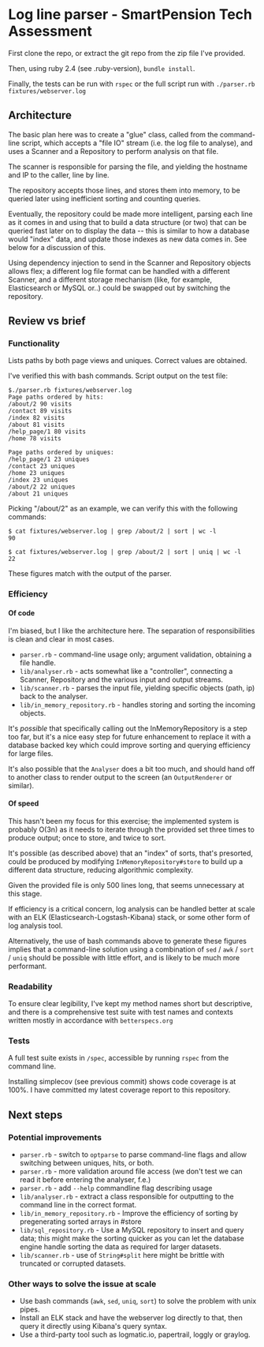 # Log line parser - SmartPension Tech Assessment

First clone the repo, or extract the git repo from the zip file I've provided.

Then, using ruby 2.4 (see .ruby-version), `bundle install`.

Finally, the tests can be run with `rspec` or the full script run with
`./parser.rb fixtures/webserver.log`

## Architecture

The basic plan here was to create a "glue" class, called from the command-line
script, which accepts a "file IO" stream (i.e. the log file to analyse), and
uses a Scanner and a Repository to perform analysis on that file.

The scanner is responsible for parsing the file, and yielding the hostname and
IP to the caller, line by line.

The repository accepts those lines, and stores them into memory, to be queried
later using inefficient sorting and counting queries.

Eventually, the repository could be made more intelligent, parsing each line as
it comes in and using that to build a data structure (or two) that can be
queried fast later on to display the data -- this is similar to how a database
would "index" data, and update those indexes as new data comes in. See below
for a discussion of this.

Using dependency injection to send in the Scanner and Repository objects allows
flex; a different log file format can be handled with a different Scanner, and
a different storage mechanism (like, for example, Elasticsearch or MySQL or..)
could be swapped out by switching the repository.

## Review vs brief

### Functionality

Lists paths by both page views and uniques. Correct values are obtained.

I've verified this with bash commands. Script output on the test file:

```
$./parser.rb fixtures/webserver.log
Page paths ordered by hits:
/about/2 90 visits
/contact 89 visits
/index 82 visits
/about 81 visits
/help_page/1 80 visits
/home 78 visits

Page paths ordered by uniques:
/help_page/1 23 uniques
/contact 23 uniques
/home 23 uniques
/index 23 uniques
/about/2 22 uniques
/about 21 uniques
```

Picking "/about/2" as an example, we can verify this with the following commands:

```
$ cat fixtures/webserver.log | grep /about/2 | sort | wc -l
90

$ cat fixtures/webserver.log | grep /about/2 | sort | uniq | wc -l
22
```

These figures match with the output of the parser.

### Efficiency

#### Of code

I'm biased, but I like the architecture here. The separation of
responsibilities is clean and clear in most cases.

* `parser.rb` - command-line usage only; argument validation, obtaining a file handle.
* `lib/analyser.rb` - acts somewhat like a "controller", connecting a Scanner,
  Repository and the various input and output streams.
* `lib/scanner.rb` - parses the input file, yielding specific objects (path, ip) back to the analyser.
* `lib/in_memory_repository.rb` - handles storing and sorting the incoming objects.

It's _possible_ that specifically calling out the InMemoryRepository is a step
too far, but it's a nice easy step for future enhancement to replace it with a
database backed key which could improve sorting and querying efficiency for
large files.

It's also possible that the `Analyser` does a bit too much, and should hand off
to another class to render output to the screen (an `OutputRenderer` or
similar).

#### Of speed

This hasn't been my focus for this exercise; the implemented system is probably
O(3n) as it needs to iterate through the provided set three times to produce
output; once to store, and twice to sort.

It's possible (as described above) that an "index" of sorts, that's presorted,
could be produced by modifying `InMemoryRepository#store` to build up a
different data structure, reducing algorithmic complexity.

Given the provided file is only 500 lines long, that seems unnecessary at this
stage.

If efficiency is a critical concern, log analysis can be handled better at
scale with an ELK (Elasticsearch-Logstash-Kibana) stack, or some other form of
log analysis tool.

Alternatively, the use of bash commands above to generate these figures implies
that a command-line solution using a combination of `sed` / `awk` / `sort` /
`uniq` should be possible with little effort, and is likely to be much more
performant.

### Readability

To ensure clear legibility, I've kept my method names short but descriptive,
and there is a comprehensive test suite with test names and contexts written
mostly in accordance with `betterspecs.org`

### Tests

A full test suite exists in `/spec`, accessible by running `rspec` from the
command line.

Installing simplecov (see previous commit) shows code coverage is at 100%. I
have committed my latest coverage report to this repository.

## Next steps

### Potential improvements

* `parser.rb` - switch to `optparse` to parse command-line flags and allow
  switching between uniques, hits, or both.
* `parser.rb` - more validation around file access (we don't test we can read
  it before entering the analyser, f.e.)
* `parser.rb` - add `--help` commandline flag describing usage
* `lib/analyser.rb` - extract a class responsible for outputting to the command
  line in the correct format.
* `lib/in_memory_repository.rb` - Improve the efficiency of sorting by
  pregenerating sorted arrays in #store
* `lib/sql_repository.rb` - Use a MySQL repository to insert and query data;
  this might make the sorting quicker as you can let the database engine handle
  sorting the data as required for larger datasets.
* `lib/scanner.rb` - use of `String#split` here might be brittle with truncated
  or corrupted datasets.

### Other ways to solve the issue at scale

* Use bash commands (`awk`, `sed`, `uniq`, `sort`) to solve the problem with
  unix pipes.
* Install an ELK stack and have the webserver log directly to that, then query
  it directly using Kibana's query syntax.
* Use a third-party tool such as logmatic.io, papertrail, loggly or graylog.

